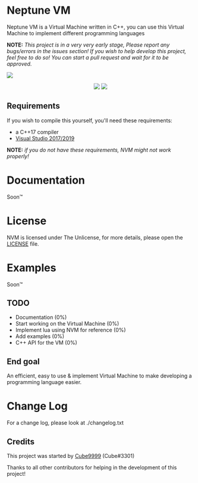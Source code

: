 # Neptune VM
Neptune VM is a Virtual Machine written in C++, you can use this Virtual Machine to implement different programming languages


**NOTE:** *This project is in a very very early stage, Please report any bugs/errors in the issues section! If you wish to help develop this project, feel free to do so! You can start a pull request and wait for it to be approved.*

<img src="http://lastskidded.isgay.co/j8_4l.png"> </img>
<p align="center">
    <a href="https://en.wikipedia.org/wiki/C%2B%2B"><img src="http://aj.likes-furry-porn.wtf/l0q6i.png"></a>
    <a href="https://github.com/Cube9999/NVM/blob/main/LICENSE"><img src="http://sid.isgay.co/w4yio.png"></a>
</p>


## Requirements


If you wish to compile this yourself, you'll need these requirements:


  - a C++17 compiler
  - [Visual Studio 2017/2019](https://visualstudio.microsoft.com/)
  
**NOTE:** *if you do not have these requirements, NVM might not work properly!*


# Documentation

Soon:tm:

# License

NVM is licensed under The Unlicense, for more details, please open the [LICENSE](LICENSE) file.


# Examples


Soon:tm:



## TODO

  - Documentation (0%)
  - Start working on the Virtual Machine (0%)
  - Implement lua using NVM for reference (0%)
  - Add examples (0%)
  - C++ API for the VM (0%)
## End goal
An efficient, easy to use & implement Virtual Machine to make developing a programming language easier.
  
# Change Log

For a change log, please look at ./changelog.txt

## Credits


This project was started by [Cube9999](https://github.com/Cube9999) (Cube#3301)

Thanks to all other contributors for helping in the development of this project!
